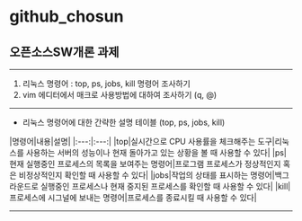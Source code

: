 # github_chosun

## 오픈소스SW개론 과제

---

1. 리눅스 명령어 : top, ps, jobs, kill 명령어 조사하기
2. vim 에디터에서 매크로 사용방법에 대하여 조사하기 (q, @)

---

* 리눅스 명령어에 대한 간략한 설명 테이블 (top, ps, jobs, kill)

|명령어|내용|설명|
|:---:|:---:|
|top|실시간으로 CPU 사용률을 체크해주는 도구|리눅스를 사용하는 서버의 성능이나 현재 돌아가고 있는 상황을 볼 때 사용할 수 있다|
|ps|현재 실행중인 프로세스의 목록을 보여주는 명령어|프로그램 프로세스가 정상적인지 혹은 비정상적인지 확인할 때 사용할 수 있다|
|jobs|작업의 상태를 표시하는 명령어|백그라운드로 실행중인 프로세스나 현재 중지된 프로세스를 확인할 때 사용할 수 있다|
|kill|프로세스에 시그널에 보내는 명령어|프로세스를 종료시킬 때 사용할 수 있다|

---


